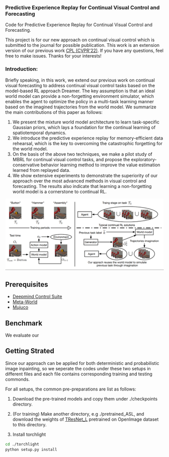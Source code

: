 ### Predictive Experience Replay for Continual Visual Control and Forecasting

Code for Predictive Experience Replay for Continual Visual Control and Forecasting.

This project is for our new approach on continual visual control which is submitted to the journal for possible publication. This work is an extension version of our previous work [CPL (CVPR'22)](https://openaccess.thecvf.com/content/CVPR2022/html/Chen_Continual_Predictive_Learning_From_Videos_CVPR_2022_paper.html). If you have any questions, feel free to make issues. Thanks for your interests!

### Introduction:
Briefly speaking, in this work, we extend our previous work on continual visual forecasting to address continual visual control tasks based on the model-based RL approach Dreamer. The key assumption is that an ideal world model can provide a non-forgetting environment simulator, which enables the agent to optimize the policy in a multi-task learning manner based on the imagined trajectories from the world model. We summarize the main contributions of this paper as follows:
1) We present the mixture world model architecture to learn task-specific Gaussian priors, which lays a foundation for the continual learning of spatiotemporal dynamics.
2) We introduce the predictive experience replay for memory-efficient data rehearsal, which is the key to overcoming the catastrophic forgetting for the world model.
3) On the basis of the above two techniques, we make a pilot study of MBRL for continual visual control tasks, and propose the exploratory-conservative behavior learning method to improve the value estimation learned from replayed data.
4) We show extensive experiments to demonstrate the superiority of our approach over the most advanced methods in visual control and forecasting. The results also indicate that learning a non-forgetting world model is a cornerstone to continual RL.

<p align='center'>  
  <img src='https://github.com/WendongZh/continual_visual_control/blob/main/save_img/pami_githubpng.PNG' width='870'/>
</p>

## Prerequisites
- [Deepmind Control Suite](https://github.com/deepmind/dm_control)
- [Meta-World](https://github.com/Farama-Foundation/Metaworld)
- [Mujuco](https://github.com/deepmind/mujoco)

## Benchmark
We evaluate our

## Getting Strated
Since our approach can be applied for both deterministic and probabilistic image inpainting, so we seperate the codes under these two setups in different files and each file contains corresponding training and testing commonds.

For all setups, the common pre-preparations are list as follows:

1) Download the pre-trained models and copy them under ./checkpoints directory. 

2) (For training) Make another directory, e.g ./pretrained_ASL, and download the weights of [TResNet_L](https://github.com/Alibaba-MIIL/ASL/blob/main/MODEL_ZOO.md) pretrained on OpenImage dataset to this directory.

3) Install torchlight
```bash
cd ./torchlight
python setup.py install
```
